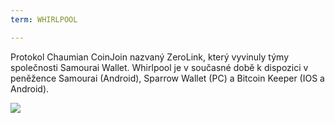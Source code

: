 ```yaml
---
term: WHIRLPOOL

---
```

Protokol Chaumian CoinJoin nazvaný ZeroLink, který vyvinuly týmy společnosti Samourai Wallet. Whirlpool je v současné době k dispozici v peněžence Samourai (Android), Sparrow Wallet (PC) a Bitcoin Keeper (IOS a Android).

![](../../dictionnaire/assets/44.webp)